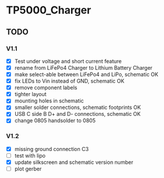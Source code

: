 # TP5000_Charger

## TODO

### V1.1

* [x] Test under voltage and short current feature
* [x] rename from LiFePo4 Charger to Lithium Battery Charger
* [x] make select-able between LiFePo4 and LiPo, schematic OK
* [x] fix LEDs to Vin instead of GND, schematic OK
* [x] remove component labels
* [x] tighter layout
* [x] mounting holes in schematic
* [x] smaller solder connections, schematic footprints OK
* [x] USB C side B D+ and D- connections, schematic OK
* [x] change 0805 handsolder to 0805

### V1.2

* [x] missing ground connection C3
* [ ] test with lipo
* [x] update silkscreen and schematic version number
* [ ] plot gerber
